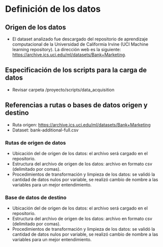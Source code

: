 # Definición de los datos

## Origen de los datos

- El dataset analizado fue descargado del repositorio de aprendizaje computacional de la Universidad de Califormia Irvine (UCI Machine learning repository). La dirección web es la siguiente: https://archive.ics.uci.edu/ml/datasets/Bank+Marketing.

## Especificación de los scripts para la carga de datos

- Revisar carpeta /proyecto/scripts/data_acquisition

## Referencias a rutas o bases de datos origen y destino

- Ruta origen: https://archive.ics.uci.edu/ml/datasets/Bank+Marketing
- Dataset: bank-additional-full.csv

### Rutas de origen de datos

- Ubicación del de origen de los datos: el archivo será cargado en el repositorio.
- Estructura del archivo de origen de los datos: archivo en formato csv (delimitado por comas).
- Procedimientos de transformación y limpieza de los datos: se validó la cantidad de datos nulos por variable, se realizó cambio de nombre a las variables para un mejor entendimiento.

### Base de datos de destino

- Ubicación del de origen de los datos: el archivo será cargado en el repositorio.
- Estructura del archivo de origen de los datos: archivo en formato csv (delimitado por comas).
- Procedimientos de transformación y limpieza de los datos: se validó la cantidad de datos nulos por variable, se realizó cambio de nombre a las variables para un mejor entendimiento.
